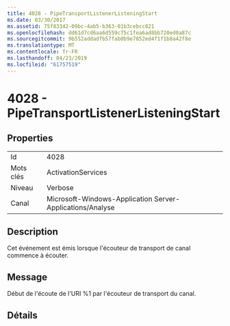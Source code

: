 ```yaml
---
title: 4028 - PipeTransportListenerListeningStart
ms.date: 03/30/2017
ms.assetid: 75f83342-09bc-4ab5-b363-01b3cebcc821
ms.openlocfilehash: dd61d7cd6aa6d559c75c1fea6ad8bb720ed0a87c
ms.sourcegitcommit: 9b552addadfb57fab0b9e7852ed4f1f1b8a42f8e
ms.translationtype: MT
ms.contentlocale: fr-FR
ms.lasthandoff: 04/23/2019
ms.locfileid: "61757519"
---
```

# <a name="4028---pipetransportlistenerlisteningstart"></a>4028 - PipeTransportListenerListeningStart
## <a name="properties"></a>Properties  
  
|||  
|-|-|  
|Id|4028|  
|Mots clés|ActivationServices|  
|Niveau|Verbose|  
|Canal|Microsoft-Windows-Application Server-Applications/Analyse|  
  
## <a name="description"></a>Description  
 Cet événement est émis lorsque l'écouteur de transport de canal commence à écouter.  
  
## <a name="message"></a>Message  
 Début de l'écoute de l'URI %1 par l'écouteur de transport du canal.  
  
## <a name="details"></a>Détails
